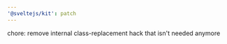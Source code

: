 ```yaml
---
'@sveltejs/kit': patch
---
```


chore: remove internal class-replacement hack that isn't needed anymore
